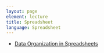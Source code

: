 ```yaml
---
layout: page
element: lecture
title: Spreadsheet 
language: Spreadsheet
---
```


- [Data Organization in Spreadsheets](https://datacarpentry.org/spreadsheet-ecology-lesson/)

